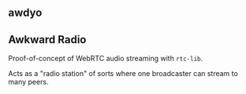 ## awdyo

## Awkward Radio 
Proof-of-concept of WebRTC audio streaming with `rtc-lib`.

Acts as a "radio station" of sorts where one broadcaster can stream to many peers.
